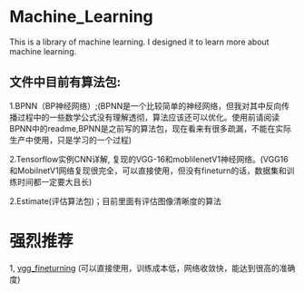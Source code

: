 # Machine_Learning

This is a library of machine learning. I designed it to learn more about machine learning.

## 文件中目前有算法包:

1.BPNN（BP神经网络）;(BPNN是一个比较简单的神经网络，但我对其中反向传播过程中的一些数学公式没有理解透彻，算法应该还可以优化。使用前请阅读BPNN中的readme,BPNN是之前写的算法包，现在看来有很多疏漏，不能在实际生产中使用，只是学习的一个过程)

2.Tensorflow实例CNN详解, 复现的VGG-16和moblilenetV1神经网络。(VGG16和MobilnetV1网络复现很完全，可以直接使用，但没有fineturn的话，数据集和训练时间都一定要大且长)

2.Estimate(评估算法包)；目前里面有评估图像清晰度的算法

# 强烈推荐

1, [vgg_fineturning](https://github.com/gongpx20069/Machine_Learning/tree/master/TensorflowLearning/vgg_fineturning) (可以直接使用，训练成本低，网络收敛快，能达到很高的准确度)
